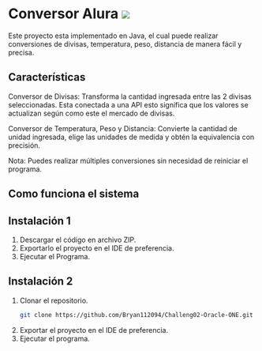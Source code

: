 # Conversor Alura <img src="https://img.shields.io/badge/VERSI%C3%93N-V1.0-rgb(15%2C128%2C193)">
Este proyecto esta implementado en Java, el cual puede realizar conversiones de divisas, temperatura, peso, distancia de manera fácil y precisa.
## Características
Conversor de Divisas: Transforma la cantidad ingresada entre las 2 divisas seleccionadas. Esta conectada a una API esto significa que los valores se actualizan según como este el mercado de divisas.

Conversor de Temperatura, Peso y Distancia: Convierte la cantidad de unidad ingresada, elige las unidades de medida y obtén la equivalencia con precisión.

Nota: Puedes realizar múltiples conversiones sin necesidad de reiniciar el programa.
## Como funciona el sistema
## Instalación 1
1. Descargar el código en archivo ZIP.
2. Exportarlo el proyecto en el IDE de preferencia.
3. Ejecutar el Programa.

## Instalación 2

1. Clonar el repositorio.
   ```sh
   git clone https://github.com/Bryan112094/Challeng02-Oracle-ONE.git

2. Exportar el proyecto en el IDE de preferencia.
3. Ejecutar el programa.